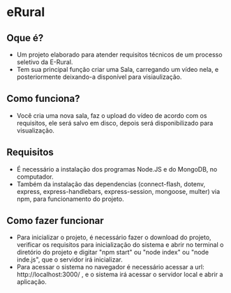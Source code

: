 # eRural

## Oque é?
- Um projeto elaborado para atender requisitos técnicos de um processo seletivo da E-Rural.
- Tem sua principal função criar uma Sala, carregando um vídeo nela, e posteriormente deixando-a disponível para visiaulização.

## Como funciona?
- Você cria uma nova sala, faz o upload do vídeo de acordo com os requisitos, ele será salvo em disco, depois será disponibilizado para visualização.


## Requisitos
- É necessário a instalação dos programas Node.JS e do MongoDB, no computador.
- Também da instalação das dependencias (connect-flash, dotenv, express, express-handlebars, express-session, mongoose, multer) via npm, para funcionamento do projeto.


## Como fazer funcionar
- Para inicializar o projeto, é necessário fazer o download do projeto, verificar os requisitos para inicialização do sistema e abrir no terminal o diretório do projeto e digitar "npm start" ou "node index" ou "node inde.js", que o servidor irá inicializar.
- Para acessar o sistema no navegador é necessário acessar a url: http://localhost:3000/ , e o sistema irá acessar o servidor local e abrir a aplicação.
